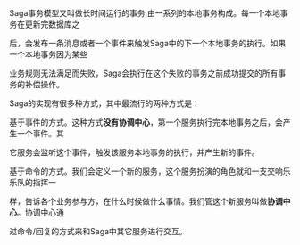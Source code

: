 ​		Saga事务模型又叫做长时间运行的事务,由一系列的本地事务构成。每一个本地事务在更新完数据库之

后，会发布一条消息或者一个事件来触发Saga中的下一个本地事务的执行。如果一个本地事务因为某些

业务规则无法满足而失败，Saga会执行在这个失败的事务之前成功提交的所有事务的补偿操作。



Saga的实现有很多种方式，其中最流行的两种方式是：



​		基于事件的方式。这种方式**没有协调中心**，第一个服务执行完本地事务之后，会产生一个事件。其

它服务会监听这个事件，触发该服务本地事务的执行，并产生新的事件。



​		基于命令的方式。我们会定义一个新的服务，这个服务扮演的角色就和一支交响乐乐队的指挥一

样，告诉各个业务参与方，在什么时候做什么事情。我们管这个新服务叫做**协调中心**。协调中心通

过命令/回复的方式来和Saga中其它服务进行交互。